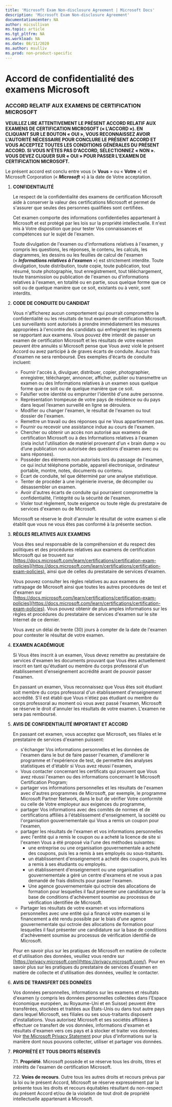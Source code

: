 ```yaml
---
title: 'Microsoft Exam Non-disclosure Agreement | Microsoft Docs'
description: 'Microsoft Exam Non-disclosure Agreement'
documentationcenter: NA
author: micsullivan
ms.topic: article
ms.tgt_pltfrm: NA
ms.workload: NA
ms.date: 08/11/2020
ms.author: msulliv
ms.prod: non-product-specific
---
```

# Accord de confidentialité des examens Microsoft

### ACCORD RELATIF AUX EXAMENS DE CERTIFICATION MICROSOFT

**VEUILLEZ LIRE ATTENTIVEMENT LE PRÉSENT ACCORD RELATIF AUX EXAMENS DE CERTIFICATION MICROSOFT (« L'ACCORD »). EN CLIQUANT SUR LE BOUTON « OUI », VOUS RECONNAISSEZ AVOIR L'AUTORITÉ NÉCESSAIRE POUR CONCLURE LE PRÉSENT ACCORD ET VOUS ACCEPTEZ TOUTES LES CONDITIONS GÉNÉRALES DU PRÉSENT ACCORD. SI VOUS N'ÊTES PAS D'ACCORD, SÉLECTIONNEZ « NON ». VOUS DEVEZ CLIQUER SUR « OUI » POUR PASSER L'EXAMEN DE CERTIFICATION MICROSOFT.**

Le présent accord est conclu entre vous (« **Vous** » ou « **Votre** ») et Microsoft Corporation (« ***Microsoft*** ») à la date de Votre acceptation.

1. **CONFIDENTIALITÉ**

    Le respect de la confidentialité des examens de certification Microsoft aide à conserver la valeur des certifications Microsoft et permet de s'assurer que seules des personnes qualifiées sont certifiées.

    Cet examen comporte des informations confidentielles appartenant à Microsoft et est protégé par les lois sur la propriété intellectuelle. Il n'est mis à Votre disposition que pour tester Vos connaissances et compétences sur le sujet de l'examen.

    Toute divulgation de l'examen ou d'informations relatives à l'examen, y compris les questions, les réponses, le contenu, les calculs, les diagrammes, les dessins ou les feuilles de calcul de l'examen (« ***Informations relatives à l'examen*** ») est strictement interdite. Toute divulgation, toute distribution, toute copie, toute publication, tout résumé, toute photographie, tout enregistrement, tout téléchargement, toute transmission ou publication de l'examen ou d'informations relatives à l'examen, en totalité ou en partie, sous quelque forme que ce soit ou de quelque manière que ce soit, existants ou à venir, sont interdits.

2. **CODE DE CONDUITE DU CANDIDAT**

    Vous n'afficherez aucun comportement qui pourrait compromettre la confidentialité ou les résultats de tout examen de certification Microsoft. Les surveillants sont autorisés à prendre immédiatement les mesures appropriées à l'encontre des candidats qui enfreignent les règlements se rapportant aux examens. Vous pouvez être interdit de passer un examen de certification Microsoft et les résultats de votre examen peuvent être annulés si Microsoft pense que Vous avez violé le présent Accord ou avez participé à de graves écarts de conduite. Aucun frais d'examen ne sera remboursé. Des exemples d'écarts de conduite incluent:

    - Fournir l'accès à, divulguer, distribuer, copier, photographier, enregistrer, télécharger, annoncer, afficher, publier ou transmettre un examen ou des Informations relatives à un examen sous quelque forme que ce soit ou de quelque manière que ce soit.
    - Falsifier votre identité ou emprunter l'identité d'une autre personne.
    - Représentation trompeuse de votre pays de résidence ou du pays dans lequel l’examen surveillé en ligne se déroulera.
	- Modifier ou changer l'examen, le résultat de l'examen ou tout dossier de l'examen.
    - Remettre un travail ou des réponses qui ne Vous appartiennent pas.
    - Fournir ou recevoir une assistance indue au cours de l'examen.
    - Chercher ou obtenir un accès non autorisé aux examens de certification Microsoft ou à des Informations relatives à l'examen (cela inclut l'utilisation de matériel provenant d'un « brain dump » ou d’une publication non autorisée des questions d'examen avec ou sans réponses).
    - Posséder des éléments non autorisés lors du passage de l'examen, ce qui inclut téléphone portable, appareil électronique, ordinateur portable, montre, notes, documents ou contenu.
    - Écart de conduite, tel que déterminé par une analyse statistique.
    - Tenter de procéder à une ingénierie inverse, de décompiler ou désassembler un examen.
    - Avoir d'autres écarts de conduite qui pourraient compromettre la confidentialité, l'intégrité ou la sécurité de l'examen.
    - Violer tout règlement, toute exigence ou toute règle du prestataire de services d'examen ou de Microsoft.

    Microsoft se réserve le droit d'annuler le résultat de votre examen si elle établit que vous ne vous êtes pas conformé à la présente section.

3. **RÈGLES RELATIVES AUX EXAMENS**

    Vous êtes seul responsable de la compréhension et du respect des politiques et des procédures relatives aux examens de certification Microsoft qui se trouvent sur [https://docs.microsoft.com/learn/certifications/certification-exam-policies](https://docs.microsoft.com/learn/certifications/certification-exam-policies), ainsi que de celles du prestataire de services d'examen.

    Vous pouvez consulter les règles relatives au aux examens de rattrapage de Microsoft ainsi que toutes les autres procédures de test et d'examen sur [https://docs.microsoft.com/learn/certifications/certification-exam-policies](https://docs.microsoft.com/learn/certifications/certification-exam-policies). Vous pouvez obtenir de plus amples informations sur les règles et procédures du prestataire de services d'examen sur le site Internet de ce dernier.

    Vous avez un délai de trente (30) jours à compter de la date de l'examen pour contester le résultat de votre examen.

4. **EXAMEN ACADÉMIQUE**

    Si Vous êtes inscrit à un examen, Vous devez remettre au prestataire de services d'examen les documents prouvant que Vous êtes actuellement inscrit en tant qu'étudiant ou membre du corps professoral d'un établissement d'enseignement accrédité avant de pouvoir passer l'examen.

    En passant un examen, Vous reconnaissez que Vous êtes soit étudiant soit membre du corps professoral d'un établissement d'enseignement accrédité. S'il est établi que Vous n'étiez pas étudiant ou membre du corps professoral au moment où vous avez passé l'examen, Microsoft se réserve le droit d'annuler les résultats de votre examen. L'examen ne sera pas remboursé.

5. **AVIS DE CONFIDENTIALITÉ IMPORTANT ET ACCORD**

    En passant cet examen, vous acceptez que Microsoft, ses filiales et le prestataire de services d'examen puissent:

    - s'échanger Vos informations personnelles et les données de l'examen dans le but de faire passer l'examen, d'améliorer le programme et l'expérience de test, de permettre des analyses statistiques et d'établir si Vous avez réussi l'examen,
    - Vous contacter concernant les certificats qui prouvent que Vous avez réussi l'examen ou des informations concernant le Microsoft Certification Program;
    - partager vos informations personnelles et les résultats de l'examen avec d'autres programmes de Microsoft, par exemple, le programme Microsoft Partner Network, dans le but de vérifier Votre conformité ou celle de Votre employeur aux exigences du programme,
    - partager Vos informations avec des comités de normes et de certifications affiliés à l'établissement d'enseignement, la société ou l'organisation gouvernementale qui Vous a remis un coupon pour l'examen,
    - partager les résultats de l'examen et vos informations personnelles avec l'entité qui a remis le coupon ou a acheté la licence de site si l'examen Vous a été proposé via l'une des méthodes suivantes:
        - une entreprise ou une organisation gouvernementale a acheté des coupons, puis les a remis à ses employés ou sous-traitants.
        - un établissement d'enseignement a acheté des coupons, puis les a remis à ses étudiants ou employés.
        - un établissement d'enseignement ou une organisation gouvernementale a géré un centre d'examens et ne vous a pas demandé de frais distincts pour passer l'examen.
        - Une agence gouvernementale qui octroie des allocations de formation pour lesquelles il faut présenter une candidature sur la base de conditions d'achèvement soumise au processus de vérification identifiée de Microsoft.
    - Partager les résultats de votre examen et vos informations personnelles avec une entité qui a financé votre examen si le financement a été rendu possible par le biais d'une agence gouvernementale qui octroie des allocations de formation pour lesquelles il faut présenter une candidature sur la base de conditions d'achèvement soumise au processus de vérification identifié de Microsoft.

    Pour en savoir plus sur les pratiques de Microsoft en matière de collecte et d'utilisation des données, veuillez vous rendre sur [https://privacy.microsoft.com](https://privacy.microsoft.com/). Pour en savoir plus sur les pratiques du prestataire de services d'examen en matière de collecte et d'utilisation des données, veuillez le contacter.

6. **AVIS DE TRANSFERT DES DONNÉES**

    Vos données personnelles, informations sur les examens et résultats d'examen (y compris les données personnelles collectées dans l'Espace économique européen, au Royaume-Uni et en Suisse) peuvent être transférées, stockées et traitées aux États-Unis ou dans tout autre pays dans lequel Microsoft, ses filiales ou ses sous-traitants disposent d'installations. Vous autorisez Microsoft et ses sociétés affiliées à effectuer ce transfert de vos données, informations d'examen et résultats d'examen vers ces pays et à stocker et traiter vos données. Voir [the Microsoft Privacy Statement](https://go.microsoft.com/fwlink/?LinkId=248681) pour plus d'informations sur la manière dont nous pouvons collecter, utiliser et partager vos données.

7. **PROPRIÉTÉ ET TOUS DROITS RÉSERVÉS**

    7.1. **Propriété**. Microsoft possède et se réserve tous les droits, titres et intérêts de l'examen de certification Microsoft.

    7.2. **Voies de recours**. Outre tous les autres droits et recours prévus par la loi ou le présent Accord, Microsoft se réserve expressément par la présente tous les droits et recours équitables résultant du non-respect du présent Accord et/ou de la violation de tout droit de propriété intellectuelle appartenant à Microsoft.
